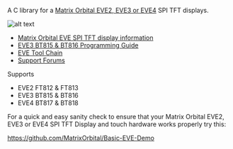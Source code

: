 A C library for a [Matrix Orbital EVE2, EVE3 or EVE4](https://www.matrixorbital.com/ftdi-eve) SPI TFT displays.

![alt text](https://www.matrixorbital.com/image/cache/catalog/products/EVE/EVE3-43G-300x300.jpg)

- [Matrix Orbital EVE SPI TFT display information](https://www.matrixorbital.com/ftdi-eve)
- [EVE3 BT815 & BT816 Programming Guide](https://brtchip.com/wp-content/uploads/Support/Documentation/Programming_Guides/ICs/EVE/BRT_AN_033_BT81X_Series_Programming_Guide.pdf)
- [EVE Tool Chain](https://brtchip.com/eve-toolchains/)
- [Support Forums](http://www.lcdforums.com/forums/viewforum.php?f=45)

Supports
  - EVE2 FT812 & FT813
  - EVE3 BT815 & BT816
  - EVE4 BT817 & BT818

For a quick and easy sanity check to ensure that your Matrix Orbital EVE2, EVE3 or EVE4 SPI TFT Display and touch hardware works properly try this:

https://github.com/MatrixOrbital/Basic-EVE-Demo
